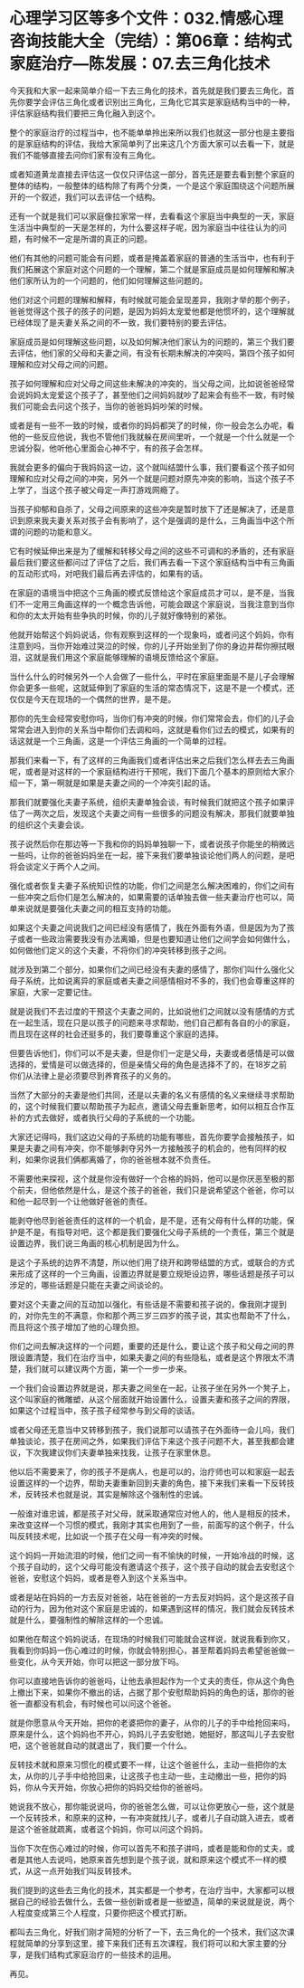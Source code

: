 # 心理学习区等多个文件：032.情感心理咨询技能大全（完结）：第06章：结构式家庭治疗—陈发展：07.去三角化技术

今天我和大家一起来简单介绍一下去三角化的技术，首先就是我们要去三角化，首先你要学会评估三角化或者识别出三角化，三角化它其实是家庭结构当中的一种，评估家庭结构我们要把三角化融入到这个。

整个的家庭治疗的过程当中，也不能单单拎出来所以我们也就这一部分也是主要指的是家庭结构的评估，我给大家简单列了出来这几个方面大家可以去看一下，就是我们不能够直接去问你们家有没有三角化。

或者知道黄龙直接去评估这一仅仅只评估这一部分，首先还是要去看到整个家庭的整体的结构，一般整体的结构除了有两个分类，一个是这个家庭围绕这个问题所展开的一个叙述，我们可以去评估一个结构。

还有一个就是我们可以家庭像拉家常一样，去看看这个家庭当中典型的一天，家庭生活当中典型的一天是怎样的，为什么要这样子呢，因为家庭当中往往认为的问题，有时候不一定是所谓的真正的问题。

他们有其他的问题可能会有问题，或者是掩盖着家庭的普通的生活当中，也有利于我们拓展这个家庭对这个问题的一个理解，第二个就是家庭成员是如何理解和解决他们家所认为的一个问题的，他们如何理解这些问题的。

他们对这个问题的理解和解释，有时候就可能会呈现差异，我刚才举的那个例子，爸爸觉得这个孩子的孩子的问题，是因为妈妈太宠爱他都是他惯坏的，这个理解就已经体现了是夫妻关系之间的不一致，我们要特别的要去评估。

家庭成员是如何理解这些问题，以及如何解决他们家认为的问题的，第三个我们要去评估，他们家的父母和夫妻之间，有没有长期未解决的冲突吗，第四个孩子如何理解和应对父母之间的问题。

孩子如何理解和应对父母之间这些未解决的冲突的，当父母之间，比如说爸爸经常会说妈妈太宠爱这个孩子了，甚至他们之间妈妈就吵了起来会有些不一致，有时候我们可能会去问这个孩子，当你的爸爸妈妈吵架的时候。

或者是有一些不一致的时候，或者你的妈妈都哭了的时候，你一般会怎么办呢，看他的一些反应他说，我也不管他们我就躲在房间里听，一个就是一个什么就是一个忠诚分裂，他听他心里面会心神不宁，有的孩子会怎样。

我就会更多的偏向于我妈妈这一边，这个就叫结盟什么事，我们要看这个孩子如何理解和应对父母之间的冲突，另外一个就是问题对原先冲突的影响，当这个孩子不上学了，当这个孩子被父母定一声打游戏网瘾了。

当孩子抑郁和自杀了，父母之间原来的这些冲突是暂时放下了还是解决了，还是意识到原来我夫妻关系对孩子会有影响了，这个是强调的是什么，三角画当中这个所谓的问题的功能和意义。

它有时候延伸出来是为了缓解和转移父母之间的这些不可调和的矛盾的，还有家庭最后我们要这些都问过了评估了之后，我们再去看一下这个家庭结构当中有三角画的互动形式吗，对吧我们最后再去评估的，如果有的话。

在家庭的语境当中把这个三角画的模式反馈给这个家庭成员才可以，是不是，当我们不一定用三角画这样的一个概念告诉他，可能会跟这个家庭说，当我注意到当你和你的太太开始有些争执的时候，你的儿子就好像特别的紧张。

他就开始帮这个妈妈说话，你有观察到这样的一个现象吗，或者问这个妈妈，你有注意到吗，当你开始难过哭泣的时候，你的儿子开始坐到了你的身边并帮你擦拭眼泪，这就是我们用这个家庭能够理解的语境反馈给这个家庭。

当什么什么的时候另外一个人会做了一些什么，平时在家庭里面是不是儿子会理解你会更多一些呢，这就延伸到了家庭的生活的常态情况下，这是不是一个模式，还仅仅是今天在现场的一个偶然的世界，是不是。

那你的先生会经常安慰你吗，当你们有冲突的时候，你们常常会去，你们的儿子会常常会进入到你的关系当中帮你们去调和吗，这就是看你们过去的模式，如果有的话这就是一个三角画，这是一个评估三角画的一个简单的过程。

那我们来看一下，有了这样的三角画我们或者评估出来之后我们怎么样去去三角画呢，或者是对这样的一个家庭结构进行干预呢，我们下面几个基本的原则给大家介绍一下，第一啊就是如果是夫妻之间的一个冲突引起的话。

那我们就要强化夫妻子系统，组织夫妻单独会谈，有时候我们就把这个孩子如果评估了一两次之后，发现这个夫妻之间有一些很多的问题没有解决，那我们就要单独的组织这个夫妻会谈。

孩子说然后你在那边等一下我和你的妈妈单独聊一下，或者说孩子你能坐的稍微远一些吗，让你的爸爸妈妈坐在一起，接下来我们要单独谈论他们两人的问题，是吧将会谈定义于两个人之间。

强化或者恢复夫妻子系统知识性的功能，你们之间是怎么解决困难的，你们之间有一些冲突之后你们是怎么解决的，如果需要的话单独去做一些夫妻治疗也可以，简单来说就是要强化夫妻之间的相互支持的功能。

如果这个夫妻之间说我们之间已经没有感情了，我在外面有外语，但是因为为了孩子或者一些政治需要我没有办法离婚，但是也要知道让他们之间学会如何做什么，如何做他们定义的这个夫妻，不将你们的冲突转移到孩子之间。

就涉及到第二个部分，如果你们之间已经没有夫妻的感情了，那你们叫什么强化父母子系统，比如说离异的家庭或者夫妻之间感情相对不多的，我们也会尊重这样的家庭，大家一定要记住。

就是说我们不去过度的干预这个夫妻之间的，比如说他们之间就以没有感情的方式在一起生活，现在只是以孩子的问题来寻求帮助，他们自己都有各自的小的家庭，而且现在这样的社会还挺多的，我们要尊重这个家庭的选择。

但要告诉他们，你们可以不是夫妻，但是你们一定是父母，夫妻或者感情是可以做选择的，爱情是可以做选择的，但是亲情父母的角色是选择不了的，在18岁之前你们从法律上是必须要尽到养育孩子的义务的。

当然了大部分的夫妻是他们共同，还是以夫妻的名义有感情的名义来继续寻求帮助的，这个时候我们要以帮助孩子为起点，邀请父母去重新思考，如何以相互合作互补的方式去做好，或者执行父母的子系统的一个功能。

大家还记得吗，我们这边父母的子系统的功能有哪些，首先你要学会接触孩子，如果是夫妻之间有冲突，你不能够剥夺另外一方接触孩子的机会的，他有同样的权利，如果你说我们俩都离婚了，你的爸爸根本就不负责任。

不需要他来探视，这个就是你没有做好一个合格的妈妈，他可以是你厌恶至极的那个前夫，但他依然是什么，是这个孩子的爸爸，我们只是说希望这个爸爸，你可以和他一起尽到一个让他做好爸爸的责任。

能剥夺他尽到爸爸责任的这样的一个机会，是不是，还有父母有什么样的功能，保护是不是，有指导对吧，这个都是我们要强化父母子系统的一个责任，第三个就是设置边界，我们说三角画的核心机制是因为什么。

是这个子系统的边界不清楚，所以他们用了绕开和跨带结盟的方式，或联合的方式来形成了这样的一个三角画，设置边界就是要立规矩设边界，哪些话题是孩子可以涉足的，哪些话题是只能在夫妻之间谈论的。

要对这个夫妻之间的互动加以强化，有些话是不需要和孩子说的，像我刚才提到的，对你先生的不满意，你和那个两三岁三四岁的孩子说，其实也帮助不了什么，而且将这个孩子增加了他的心理负担。

你们之间去解决这样的一个问题，重要的还是什么，要让这个孩子和父母之间的界限设置清楚，我们在治疗当中，如果夫妻之间的有些隐私，或者是这个界限太不清楚，我们就可以建议两个方面，第一个一步一步来。

一个我们会设置边界就是说，那夫妻之间坐在一起，让孩子坐在另外一个凳子上，这个叫家庭的微雕塑，从这个层面就开始设置什么，设置夫妻和孩子之间的界限，如果这个过程当中，孩子孩子经常参与到父母的谈话。

或者父母还无意当中又转移到孩子，我们说那可以请孩子在外面待一会儿吗，我们单独谈论，孩子在房间之外，如果我们评估下来这个孩子问题不大，甚至我都会建议，下次我建议你们夫妻单独来找我，让孩子在家里休息。

他以后不需要来了，你的孩子不是病人，也是可以的，治疗师也可以和家庭一起去设置这样的一个边界，帮助夫妻重新回到夫妻的角色，接下来我们来看一下反转技术，反转技术也就是说，其实是解除这个强制性的忠诚。

一般谁对谁忠诚，都是孩子对父母，就采取通常应对他人的，他人是相反的技术，来改变这样一个习惯的模式，我刚才其实也用到了一些，前面写的这个例子，什么叫反转技术呢，比如说一个孩子在父母一有冲突的时候。

这个妈妈一开始流泪的时候，他们之间一有不愉快的时候，一开始冷战的时候，这个孩子自动的，这个父母可能没有邀请这个孩子，这个孩子自动的就会去安慰这个爸爸，安慰这个妈妈，或者是卷入到这个关系当中。

或者是站在妈妈的一方去反对爸爸，站在爸爸的一方去反对妈妈，这个是这孩子自动的行为，因为他对这个家庭是忠诚的，如果遇到这样的情况，我们就会反转技术就是什么，要强制性的解除这样的一个忠诚。

如果他在帮这个妈妈说话，在现场的时候我们可能就会这样说，就说我看到你又，我看到你妈妈一伤心难过的时候，你就会特别担心，甚至帮着妈妈去希望爸爸做一些变化，从今天开始，你可以把这一部分放下吗。

你可以直接地告诉你的爸爸吗，让他去承担起作为一个丈夫的责任，你从这个角色上撤出下来，如果你不撤出的话，占据了那个安慰帮助妈妈的角色的话，那你的爸爸一直都没有机会，有时候也可以问这个爸爸。

就是你愿意从今天开始，把你的老婆把你的妻子，从你的儿子的手中给抢回来吗，原来是什么，这个妈妈也不开心，妈妈儿子去安慰她，她挺好，那这叫儿子去安慰吧，这个爸爸就自动的就退出了，我们要一个什么。

反转技术就和原来习惯化的模式要不一样，让这个爸爸什么，主动一些把你的太太，从你的儿子手中给抢回来，让这孩子也主动一些，主动撤出一些，把你的妈妈，你从今天开始，你放心把你的妈妈交给你的爸爸吗。

她说我不放心，那你能说说吗，你的爸爸怎么做，可以让你更放心一些，这个就是一个反转技术，和原来的这种，一有冲突就找儿子，或者儿子自动跳入进去，或者是这个爸爸就疏离，或者这个妈妈，你可以问这个妈妈。

当你下次在伤心难过的时候，你可以首先不和孩子讲吗，或者是能和你的丈夫，或者是其他人去说吗，她原来首先想到是个孩子说，就和原来这个模式不一样的模式，从这一点开始我们叫反转技术。

我们提到的这些去三角化的技术，其实都是一个参考，在治疗当中，大家都可以根据自己的经验去做什么，去做一些创新或者是一些塑造，简单的来说就是说，两个人程度变成第三个人程度，只要你把这个模式打断。

都叫去三角化，好我们刚才简短的分析了一下，去三角化的一个技术，我们这次课程就简单的分享到这里，接下来我们还有五次课程，我们将可以和大家主要的分享，是我们结构式家庭治疗的一些技术的运用。

再见。